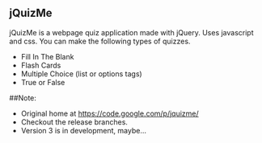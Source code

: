 ## jQuizMe

jQuizMe is a webpage quiz application made with jQuery. Uses javascript and css. You can make the following types of quizzes.

- Fill In The Blank
- Flash Cards
- Multiple Choice (list or options tags)
- True or False

##Note: 
- Original home at https://code.google.com/p/jquizme/
- Checkout the release branches.
- Version 3 is in development, maybe...
